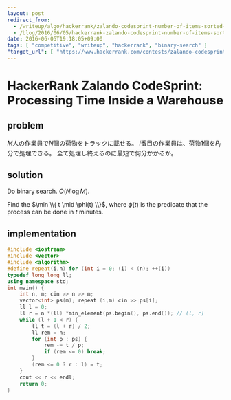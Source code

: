 ```yaml
---
layout: post
redirect_from:
  - /writeup/algo/hackerrank/zalando-codesprint-number-of-items-sorted-in-a-warehouse/
  - /blog/2016/06/05/hackerrank-zalando-codesprint-number-of-items-sorted-in-a-warehouse/
date: 2016-06-05T19:18:05+09:00
tags: [ "competitive", "writeup", "hackerrank", "binary-search" ]
"target_url": [ "https://www.hackerrank.com/contests/zalando-codesprint/challenges/number-of-items-sorted-in-a-warehouse" ]
---
```


# HackerRank Zalando CodeSprint: Processing Time Inside a Warehouse

## problem

$M$人の作業員で$N$個の荷物をトラックに載せる。
$i$番目の作業員は、荷物$1$個を$P_i$分で処理できる。
全て処理し終えるのに最短で何分かかるか。

## solution

Do binary search. $O(N \log M)$.

Find the $\min \\{ t \mid \phi(t) \\}$, where $\phi(t)$ is the predicate that the process can be done in $t$ minutes.

## implementation

``` c++
#include <iostream>
#include <vector>
#include <algorithm>
#define repeat(i,n) for (int i = 0; (i) < (n); ++(i))
typedef long long ll;
using namespace std;
int main() {
    int n, m; cin >> n >> m;
    vector<int> ps(m); repeat (i,m) cin >> ps[i];
    ll l = 0;
    ll r = n *(ll) *min_element(ps.begin(), ps.end()); // (l, r]
    while (l + 1 < r) {
        ll t = (l + r) / 2;
        ll rem = n;
        for (int p : ps) {
            rem -= t / p;
            if (rem <= 0) break;
        }
        (rem <= 0 ? r : l) = t;
    }
    cout << r << endl;
    return 0;
}
```
